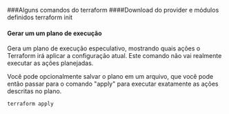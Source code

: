 ###Alguns comandos do terraform 
####Download do provider e módulos definidos
    terraform init

#### Gerar um um plano de execução
Gera um plano de execução especulativo, mostrando quais ações o Terraform
irá aplicar a configuração atual. Este comando não vai realmente executar as ações planejadas.

Você pode opcionalmente salvar o plano em um arquivo, que você pode então passar para
o comando "apply" para executar exatamente as ações descritas no plano.

    terraform apply